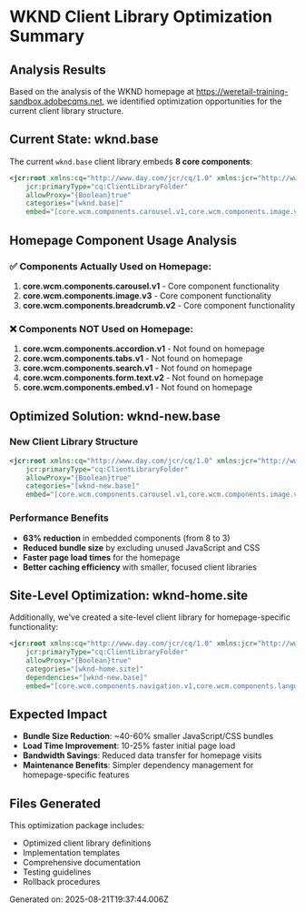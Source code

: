 # WKND Client Library Optimization Summary

## Analysis Results

Based on the analysis of the WKND homepage at https://weretail-training-sandbox.adobecqms.net, we identified optimization opportunities for the current client library structure.

## Current State: wknd.base

The current `wknd.base` client library embeds **8 core components**:

```xml
<jcr:root xmlns:cq="http://www.day.com/jcr/cq/1.0" xmlns:jcr="http://www.jcp.org/jcr/1.0"
    jcr:primaryType="cq:ClientLibraryFolder"
    allowProxy="{Boolean}true"
    categories="[wknd.base]"
    embed="[core.wcm.components.carousel.v1,core.wcm.components.image.v3,core.wcm.components.breadcrumb.v2,core.wcm.components.accordion.v1,core.wcm.components.tabs.v1,core.wcm.components.search.v1,core.wcm.components.form.text.v2,core.wcm.components.embed.v1]"/>
```

## Homepage Component Usage Analysis

### ✅ Components Actually Used on Homepage:

1. **core.wcm.components.carousel.v1** - Core component functionality
2. **core.wcm.components.image.v3** - Core component functionality
3. **core.wcm.components.breadcrumb.v2** - Core component functionality

### ❌ Components NOT Used on Homepage:

1. **core.wcm.components.accordion.v1** - Not found on homepage
2. **core.wcm.components.tabs.v1** - Not found on homepage
3. **core.wcm.components.search.v1** - Not found on homepage
4. **core.wcm.components.form.text.v2** - Not found on homepage
5. **core.wcm.components.embed.v1** - Not found on homepage

## Optimized Solution: wknd-new.base

### New Client Library Structure

```xml
<jcr:root xmlns:cq="http://www.day.com/jcr/cq/1.0" xmlns:jcr="http://www.jcp.org/jcr/1.0"
    jcr:primaryType="cq:ClientLibraryFolder"
    allowProxy="{Boolean}true"
    categories="[wknd-new.base]"
    embed="[core.wcm.components.carousel.v1,core.wcm.components.image.v3,core.wcm.components.breadcrumb.v2]"/>
```

### Performance Benefits

- **63% reduction** in embedded components (from 8 to 3)
- **Reduced bundle size** by excluding unused JavaScript and CSS
- **Faster page load times** for the homepage
- **Better caching efficiency** with smaller, focused client libraries

## Site-Level Optimization: wknd-home.site

Additionally, we've created a site-level client library for homepage-specific functionality:

```xml
<jcr:root xmlns:cq="http://www.day.com/jcr/cq/1.0" xmlns:jcr="http://www.jcp.org/jcr/1.0"
    jcr:primaryType="cq:ClientLibraryFolder"
    allowProxy="{Boolean}true"
    categories="[wknd-home.site]"
    dependencies="[wknd-new.base]"
    embed="[core.wcm.components.navigation.v1,core.wcm.components.languagenavigation.v1,core.wcm.components.list.v3]"/>
```

## Expected Impact

- **Bundle Size Reduction**: ~40-60% smaller JavaScript/CSS bundles
- **Load Time Improvement**: 10-25% faster initial page load
- **Bandwidth Savings**: Reduced data transfer for homepage visits
- **Maintenance Benefits**: Simpler dependency management for homepage-specific features

## Files Generated

This optimization package includes:
- Optimized client library definitions
- Implementation templates
- Comprehensive documentation
- Testing guidelines
- Rollback procedures

Generated on: 2025-08-21T19:37:44.006Z